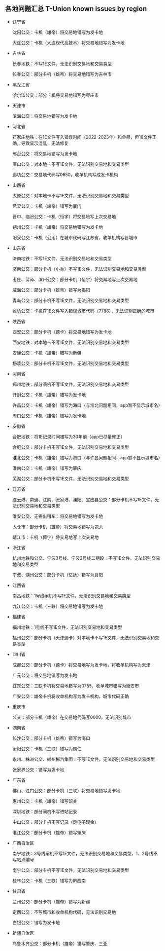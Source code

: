 ## 各地问题汇总 T-Union known issues by region

- 辽宁省

   沈阳公交：卡机（雄帝）将交易地错写为发卡地
   
   大连公交：卡机（大连现代高技术）将交易地错写为发卡地
   
- 吉林省

   长春地铁：不写1E文件，无法识别交易地和交易类型

   长春公交：部分卡机（雄帝）将交易地错写为吉林市

- 黑龙江省

   哈尔滨公交：部分卡机将交易地错写为枣庄市

- 天津市

   滨海公交：将交易地错写为发卡地
   
- 河北省

   石家庄地铁：在1E文件写入错误时间（2022-2023年）和金额，但18文件正确，导致显示混乱，无法修复

   邢台公交：将交易地错写为发卡地
   
   唐山公交：对本地卡不写1E文件，无法识别交易地和交易类型
   
   廊坊公交：交易地代码写0650，收单机构写成发卡机构
   
- 山西省

   太原公交：对本地卡不写1E文件，无法识别交易地和交易类型
   
   吕梁公交：卡机（雄帝）错写为厦门
   
   晋中、临汾公交：卡机（恒宇）将交易地写上次交易地
   
   朔州公交：卡机（雄帝）将交易地错写为发卡地
   
   阳泉公交：卡机（公用）在城市代码写江苏省，收单机构写晋城市

- 山东省

   济南地铁：不写1E文件，无法识别交易地和交易类型
   
   济南公交：部分卡机（小兵）不写1E文件，无法识别交易地和交易类型
   
   枣庄、菏泽、滨州公交：部分卡机（恒宇）将交易地写上次交易地
   
   威海公交：部分卡机（雄帝）错写为揭阳
   
   青岛公交：部分卡机不写1E文件，无法识别交易地和交易类型
   
   潍坊公交：卡机在1E文件写入错误城市代码（7788），无法识别正确的城市
   
- 陕西省

   西安公交：部分卡机（德卡）将交易地错写为发卡地
   
   西安地铁：对本地卡不写1E文件，无法识别交易地和交易类型

   安康公交：卡机（雄帝）错写为新疆
   
   杨凌公交：部分卡机不写1E文件，无法识别交易地和交易类型

- 河南省

   郑州地铁：部分闸机不写1E文件，无法识别交易地和交易类型
   
   开封公交：卡机（雄帝）错写为发卡地
   
   许昌公交：卡机（雄帝）错写为海口（与淮北问题相同，app暂不显示城市名）
   
   周口公交：卡机（雄帝）错写为发卡地

- 安徽省

   合肥地铁：将1E记录时间错写为30年前（app已尽量修正）

   合肥公交：部分卡机不写1E文件，无法识别交易地和交易类型
   
   淮北公交：卡机（雄帝）错写为海口（与许昌问题相同，app暂不显示城市名）
   
   淮南公交：卡机（雄帝）错写为肇庆
   
   芜湖公交：部分卡机不写1E文件，无法识别交易地和交易类型
   
- 江苏省

   连云港、南通、江阴、张家港、溧阳、宝应县公交：部分卡机不写1E文件，无法识别交易地和交易类型
      
   淮安公交、无锡出租车：将交易地错写为发卡地
   
   太仓市：部分卡机（雄帝）将交易地错写为包头
   
   靖江市：卡机（恒宇）将交易地写上次交易地

- 浙江省

   杭州地铁和公交、宁波3号线、宁波2号线二期段：不写1E文件，无法识别交易地和交易类型
   
   宁波、湖州公交：部分卡机（亿达）错写为襄阳
      
- 江西省

   南昌地铁：1号线闸机不写1E文件，无法识别交易地和交易类型
   
   九江公交：卡机（三联）将交易地错写为发卡地
   
- 福建省

   福州地铁：1号线不写1E文件，无法识别交易地和交易类型
   
   福州公交：部分卡机（天津通卡）对本地卡不写1E文件，无法识别交易地和交易类型
   
- 四川省

   成都公交：部分卡机（德卡）将交易地写为发卡地，将收单机构写为天津
   
   广元公交：将交易地错写为发卡地
   
   宜宾公交：三联卡机将交易地错写为0755，收单城市错写为延安市
   
   广安公交：雄帝卡机将收单机构写为发卡机构，城市代码正确
   
- 重庆市

   公交：部分卡机（雄帝）在交易地代码写0000，无法识别城市
   
- 湖南省

   长沙公交：部分卡机（雄帝）错写为海口
   
   衡阳公交：卡机（三联）错写为铜仁
   
   永州、株洲公交、郴州郴汽集团：不写1E文件，无法识别交易地和交易类型
   
   张家界公交：错写为发卡地

- 广东省

   佛山、江门公交：部分卡机（三联）将交易地错写发卡地
   
   惠州公交：卡机（雄帝）错写韶关

   深圳地铁：部分闸机不写进站记录
   
   中山公交：部分卡机不写记录（走电子现金）
   
   湛江公交：部分卡机（雄帝）错写肇庆
   
- 广西自治区

   南宁地铁：3号线闸机不写1E文件，无法识别交易地和交易类型，1、2号线不写站点编号
   
   南宁公交：部分卡机不写1E文件，无法识别交易地和交易类型
   
   桂林公交：卡机（三联）错写为黔西南

- 甘肃省

   兰州公交：部分卡机（雄帝）错写为新疆

   定西公交：不写城市和收单机构代码，无法识别交易地
   
   白银公交：错写为发卡地
   
- 新疆自治区

   乌鲁木齐公交：部分卡机（雄帝）错写肇庆、三亚
